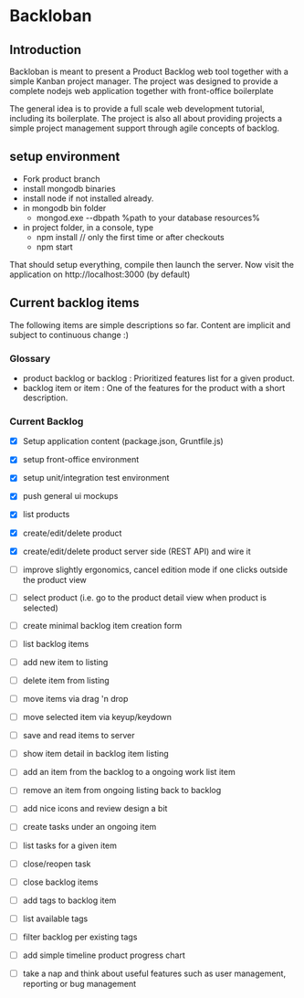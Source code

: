 # Backloban

## Introduction
Backloban is meant to present a Product Backlog web tool together with a simple Kanban project manager. 
The project was designed to provide a complete nodejs web application together with front-office boilerplate 

The general idea is to provide a full scale web development tutorial, including its boilerplate. The project is also
all about providing projects a simple project management support through agile concepts of backlog.

## setup environment
* Fork product branch
* install mongodb binaries
* install node if not installed already.
* in mongodb bin folder
    * mongod.exe --dbpath %path to your database resources%
* in project folder, in a console, type
    * npm install // only the first time or after checkouts
    * npm start

That should setup everything, compile then launch the server. Now visit the application on http://localhost:3000 (by default)

## Current backlog items
The following items are simple descriptions so far. Content are implicit and subject to continuous change :)

### Glossary
*  product backlog or backlog : Prioritized features list for a given product. 
*  backlog item or item : One of the features for the product with a short description.

### Current Backlog 
* [X] Setup application content (package.json, Gruntfile.js)
* [X] setup front-office environment
* [X] setup unit/integration test environment 
* [X] push general ui mockups
* [X] list products
* [X] create/edit/delete product
* [X] create/edit/delete product server side (REST API) and wire it
* [ ] improve slightly ergonomics, cancel edition mode if one clicks outside the product view
* [ ] select product (i.e. go to the product detail view when product is selected)
* [ ] create minimal backlog item creation form
* [ ] list backlog items
* [ ] add new item to listing
* [ ] delete item from listing
* [ ] move items via drag 'n drop
* [ ] move selected item via keyup/keydown
* [ ] save and read items to server
* [ ] show item detail in backlog item listing
* [ ] add an item from the backlog to a ongoing work list item
* [ ] remove an item from ongoing listing back to backlog
* [ ] add nice icons and review design a bit
* [ ] create tasks under an ongoing item
* [ ] list tasks for a given item
* [ ] close/reopen task
* [ ] close backlog items
* [ ] add tags to backlog item
* [ ] list available tags 
* [ ] filter backlog per existing tags
* [ ] add simple timeline product progress chart
* [ ] take a nap and think about useful features such as user management, reporting or bug management





